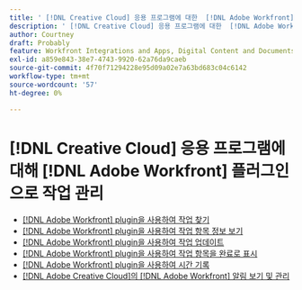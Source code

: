```yaml
---
title: ' [!DNL Creative Cloud] 응용 프로그램에 대한  [!DNL Adobe Workfront] 플러그인으로 작업 관리'
description: ' [!DNL Creative Cloud] 응용 프로그램에 대한  [!DNL Adobe Workfront] 플러그인으로 작업 관리'
author: Courtney
draft: Probably
feature: Workfront Integrations and Apps, Digital Content and Documents
exl-id: a859e843-38e7-4743-9920-62a76da9caeb
source-git-commit: 4f70f71294228e95d09a02e7a63bd683c04c6142
workflow-type: tm+mt
source-wordcount: '57'
ht-degree: 0%

---
```


# [!DNL Creative Cloud] 응용 프로그램에 대해 [!DNL Adobe Workfront] 플러그인으로 작업 관리

* [&#x200B; [!DNL Adobe Workfront] plugin을 사용하여 작업 찾기](/help/quicksilver/workfront-integrations-and-apps/adobe-workfront-for-creative-cloud/wf-cc-find-work.md)
* [&#x200B; [!DNL Adobe Workfront] plugin을 사용하여 작업 항목 정보 보기](/help/quicksilver/workfront-integrations-and-apps/adobe-workfront-for-creative-cloud/wf-cc-view-work-info.md)
* [&#x200B; [!DNL Adobe Workfront] plugin을 사용하여 작업 업데이트](/help/quicksilver/workfront-integrations-and-apps/adobe-workfront-for-creative-cloud/wf-cc-update.md)
* [&#x200B; [!DNL Adobe Workfront] plugin을 사용하여 작업 항목을 완료로 표시](/help/quicksilver/workfront-integrations-and-apps/adobe-workfront-for-creative-cloud/wf-cc-complete.md)
* [&#x200B; [!DNL Adobe Workfront] plugin을 사용하여 시간 기록](/help/quicksilver/workfront-integrations-and-apps/adobe-workfront-for-creative-cloud/wf-cc-log-time.md)
* [&#x200B; [!DNL Adobe Creative Cloud]의  [!DNL Adobe Workfront] 알림 보기 및 관리](/help/quicksilver/workfront-integrations-and-apps/adobe-workfront-for-creative-cloud/wf-cc-notifications.md)
